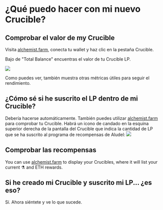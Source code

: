 # ¿Qué puedo hacer con mi nuevo Crucible?

## Comprobar el valor de my Crucible 

Visita [alchemist.farm](https://alchemist.farm/), conecta tu wallet y haz clic en la pestaña Crucible.

Bajo de "Total Balance" encuentras el valor de tu Crucible LP.

![](https://i.imgur.com/WCBz8yM.png)

Como puedes ver, también muestra otras métricas útiles para seguir el rendimiento.

## ¿Cómo sé si he suscrito el LP dentro de mi Crucible?

Debería hacerse automáticamente. También puedes utilizar [alchemist.farm](https://alchemist.farm/) para comprobar tu Crucible. Habrá un icono de candado en la esquina superior derecha de la pantalla del Crucible que indica la cantidad de LP que se ha suscrito al programa de recompensas de Aludel: ![](https://i.imgur.com/ed4d3m8.png)

## Comprobar las recompensas

You can use [alchemist.farm](https://alchemist.farm/) to display your Crucibles, where it will list your current ⚗️ and ETH rewards.

## Si he creado mi Crucible y suscrito mi LP... ¿es eso?

Sí. Ahora siéntete y ve lo que sucede.

#### 

